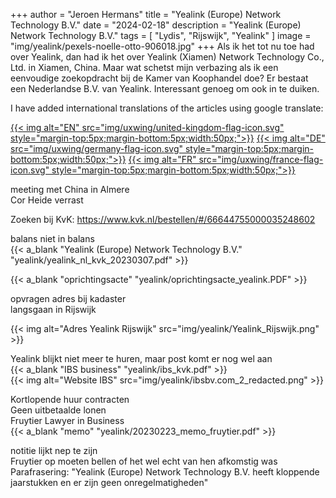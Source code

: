 +++
author = "Jeroen Hermans"
title = "Yealink (Europe) Network Technology B.V."
date = "2024-02-18"
description = "Yealink (Europe) Network Technology B.V."
tags = [
    "Lydis", "Rijswijk", "Yealink"
]
image = "img/yealink/pexels-noelle-otto-906018.jpg"
+++
Als ik het tot nu toe had over Yealink, dan had ik het over Yealink (Xiamen) Network Technology Co., Ltd. in Xiamen, China. 
Maar wat schetst mijn verbazing als ik een eenvoudige zoekopdracht bij de Kamer van Koophandel doe? Er bestaat een Nederlandse 
B.V. van Yealink. Interessant genoeg om ook in te duiken.
<!--more-->
I have added international translations of the articles using google translate:  

[{{< img alt="EN" src="img/uxwing/united-kingdom-flag-icon.svg" style="margin-top:5px;margin-bottom:5px;width:50px;">}}](https://cloudaware-eu.translate.goog/yealink/yealink_europe/?_x_tr_sl=nl&_x_tr_tl=en&_x_tr_hl=nl&_x_tr_pto=wapp)
[{{< img alt="DE" src="img/uxwing/germany-flag-icon.svg" style="margin-top:5px;margin-bottom:5px;width:50px;">}}](https://cloudaware-eu.translate.goog/yealink/yealink_europe/?_x_tr_sl=nl&_x_tr_tl=de&_x_tr_hl=nl&_x_tr_pto=wapp)
[{{< img alt="FR" src="img/uxwing/france-flag-icon.svg" style="margin-top:5px;margin-bottom:5px;width:50px;">}}](https://cloudaware-eu.translate.goog/yealink/yealink_europe/?_x_tr_sl=nl&_x_tr_tl=fr&_x_tr_hl=nl&_x_tr_pto=wapp)

meeting met China in Almere  
Cor Heide verrast  

Zoeken bij KvK:
https://www.kvk.nl/bestellen/#/66644755000035248602


balans niet in balans  
{{< a_blank "Yealink (Europe) Network Technology B.V." "yealink/yealink_nl_kvk_20230307.pdf" >}}  

{{< a_blank "oprichtingsacte" "yealink/oprichtingsacte_yealink.PDF" >}}  


opvragen adres bij kadaster  
langsgaan in Rijswijk  

{{< img alt="Adres Yealink Rijswijk" src="img/yealink/Yealink_Rijswijk.png" >}}  

Yealink blijkt niet meer te huren, maar post komt er nog wel aan  
{{< a_blank "IBS business" "yealink/ibs_kvk.pdf" >}}  
{{< img alt="Website IBS" src="img/yealink/ibsbv.com_2_redacted.png" >}}

Kortlopende huur contracten  
Geen uitbetaalde lonen  
Fruytier Lawyer in Business  
{{< a_blank "memo" "yealink/20230223_memo_fruytier.pdf" >}}  

notitie lijkt nep te zijn  
Fruytier op moeten bellen of het wel echt van hen afkomstig was  
Parafrasering: "Yealink (Europe) Network Technology B.V. heeft kloppende jaarstukken en er zijn geen onregelmatigheden"  


